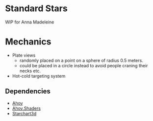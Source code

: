# Standard Stars 
WIP for Anna Madeleine



# Mechanics
- Plate views
	- randomly placed on a point on a sphere of radius 0.5 meters.
	- could be placed in a circle instead to avoid people craning their necks etc.
- Hot-cold targeting system
	


## Dependencies
- [Ahoy](https://github.com/mrchantey/ahoy.unity/raw/master/Package-Builds/Ahoy.unitypackage)
- [Ahoy.Shaders](https://github.com/mrchantey/ahoy.unity/raw/master/Package-Builds/Ahoy.Shaders.unitypackage)
- [Starchart3d](https://github.com/mrchantey/starchart3d/raw/master/starchart3d.unitypackage)
